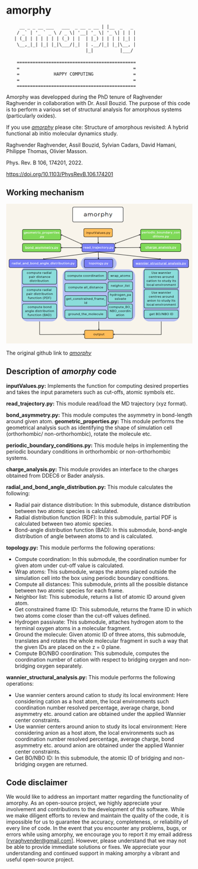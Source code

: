 # amorphy
```
     __ _ _ __ ___   ___  _ __ _ __ | |__  _   _ 
    / _` | '_ ` _ \ / _ \| '__| '_ \| '_ \| | | |
   | (_| | | | | | | (_) | |  | |_) | | | | |_| |
    \__,_|_| |_| |_|\___/|_|  | .__/|_| |_|\__, |
                              |_|          |___/ 	
	
    =============================================	
    =                                           =	
    =             HAPPY COMPUTING               = 	
    =                                           =	
    =============================================
```
Amorphy was developped during the PhD tenure of Raghvender Raghvender in collaboration with Dr. Assil Bouzid. 
The purpose of this code is to perform a various set of structural analysis for amorphous systems (particularly oxides). 

If you use [_amorphy_](https://github.com/ASM2C-group/amorphy "amorphy")
 please cite:
Structure of amorphous revisited: A hybrid functional ab initio molecular dynamics study.

Raghvender Raghvender, Assil Bouzid, Sylvian Cadars, David Hamani, Philippe Thomas, Olivier Masson.

Phys. Rev. B 106, 174201, 2022.

https://doi.org/10.1103/PhysRevB.106.174201

## Working mechanism
![pipeline](amorphy.png)

The original github link to [_amorphy_](https://github.com/rvraghvender/amorphy "amorphy GitHub")

## Description of _amorphy_ code

**inputValues.py:** Implements the function for computing desired properties and takes the input parameters such as cut-offs, atomic symbols etc.  

**read_trajectory.py:** This module read/load the MD trajectory (xyz format). 

**bond_asymmetry.py:** This module computes the asymmetry in bond-length around given atom. 
**geometric_properties.py:** This module performs the geometrical analysis such as identifying the shape of simulation cell (orthorhombic/ non-orthorhombic), rotate the
molecule etc. 

**periodic_boundary_conditions.py:** This module helps in implementing the periodic boundary conditions in orthorhombic or non-orthorhombic systems. 

**charge_analysis.py:** This module provides an interface to the charges obtained from DDEC6 or Bader analysis.

**radial_and_bond_angle_distribution.py:** This module calculates the following: 
- Radial pair distance distribution: In this submodule, distance distribution between two atomic species is calculated.
- Radial distribution function (RDF): In this submodule, partial PDF is calculated between two atomic species.
- Bond-angle distribution function (BAD): In this submodule, bond-angle distribution of angle between atoms to and is calculated.

**topology.py:** This module performs the following operations:
- Compute coordination: In this submodule, the coordination number for given atom under cut-off value is calculated. 
- Wrap atoms: This submodule, wraps the atoms placed outside the simulation cell into the box using periodic boundary conditions. 
- Compute all distances: This submodule, prints all the possible distance between two atomic species for each frame. 
- Neighbor list: This submodule, returns a list of atomic ID around given atom. 
- Get constrained frame ID: This submodule, returns the frame ID in which two atoms come closer than the cut-off values defined.
- Hydrogen passivate: This submodule, attaches hydrogen atom to the terminal oxygen atoms in a molecular fragment. 
- Ground the molecule: Given atomic ID of three atoms, this submodule, translates and rotates the whole molecular fragment in such a way that the given IDs are placed on the z = 0 plane.
- Compute BO/NBO coordination: This submodule, computes the coordination number of cation with respect to bridging oxygen and non-bridging oxygen separately.

**wannier_structural_analysis.py:** This module performs the following operations:
- Use wannier centers around cation to study its local environment: Here considering cation as a host atom, the local environments such coordination number resolved
percentage, average charge, bond asymmetry etc. around cation are obtained under the applied Wannier center constraints. 
- Use wannier centers around anion to study its local environment: Here considering anion as a host atom, the local environments such as coordination number resolved percentage, average charge, bond asymmetry etc. around anion are obtained under the applied Wannier center constraints. 
- Get BO/NBO ID: In this submodule, the atomic ID of bridging and non-bridging oxygen are returned. 

## Code disclaimer
We would like to address an important matter regarding the functionality of amorphy. As an open-source project, we highly appreciate your involvement and contributions to the development of this software. While we make diligent efforts to review and maintain the quality of the code, it is impossible for us to guarantee the accuracy, completeness, or reliability of every line of code. In the event that you encounter any problems, bugs, or errors while using amorphy, we encourage you to report it my email address [rvraghvender@gmail.com]. However, please understand that we may not be able to provide immediate solutions or fixes. We appreciate your understanding and continued support in making amorphy a vibrant and useful open-source project.
